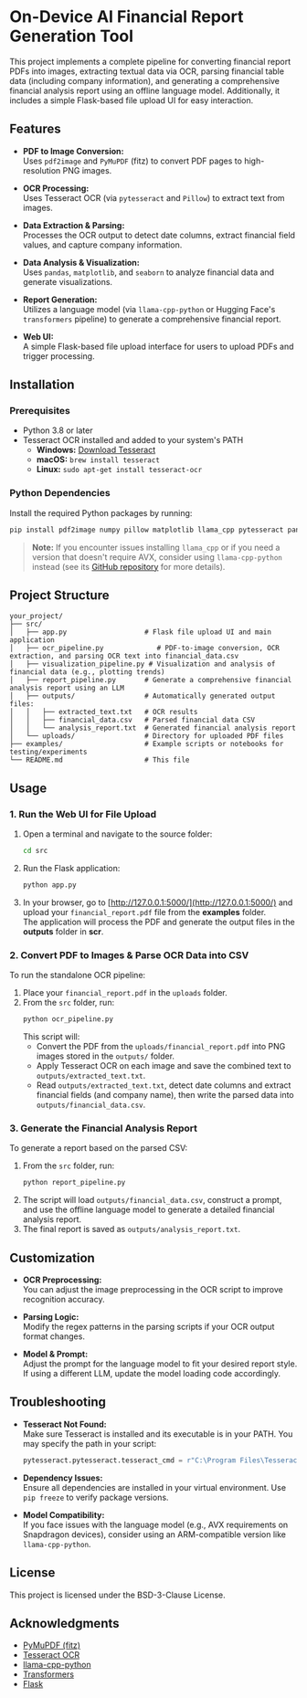 # On-Device AI Financial Report Generation Tool

This project implements a complete pipeline for converting financial report PDFs into images, extracting textual data via OCR, parsing financial table data (including company information), and generating a comprehensive financial analysis report using an offline language model. Additionally, it includes a simple Flask-based file upload UI for easy interaction.

## Features

- **PDF to Image Conversion:**  
  Uses `pdf2image` and `PyMuPDF` (fitz) to convert PDF pages to high-resolution PNG images.

- **OCR Processing:**  
  Uses Tesseract OCR (via `pytesseract` and `Pillow`) to extract text from images.

- **Data Extraction & Parsing:**  
  Processes the OCR output to detect date columns, extract financial field values, and capture company information.

- **Data Analysis & Visualization:**  
  Uses `pandas`, `matplotlib`, and `seaborn` to analyze financial data and generate visualizations.

- **Report Generation:**  
  Utilizes a language model (via `llama-cpp-python` or Hugging Face's `transformers` pipeline) to generate a comprehensive financial report.

- **Web UI:**  
  A simple Flask-based file upload interface for users to upload PDFs and trigger processing.

## Installation

### Prerequisites

- Python 3.8 or later
- Tesseract OCR installed and added to your system's PATH  
  - **Windows:** [Download Tesseract](https://github.com/UB-Mannheim/tesseract/wiki)  
  - **macOS:** `brew install tesseract`  
  - **Linux:** `sudo apt-get install tesseract-ocr`

### Python Dependencies

Install the required Python packages by running:

```bash
pip install pdf2image numpy pillow matplotlib llama_cpp pytesseract pandas flask seaborn transformers torch
```

> **Note:** If you encounter issues installing `llama_cpp` or if you need a version that doesn't require AVX, consider using `llama-cpp-python` instead (see its [GitHub repository](https://github.com/abetlen/llama-cpp-python) for more details).

## Project Structure

```
your_project/
├── src/                     
│   ├── app.py                   # Flask file upload UI and main application
│   ├── ocr_pipeline.py             # PDF-to-image conversion, OCR extraction, and parsing OCR text into financial_data.csv
│   ├── visualization_pipeline.py # Visualization and analysis of financial data (e.g., plotting trends)
│   ├── report_pipeline.py       # Generate a comprehensive financial analysis report using an LLM
│   ├── outputs/                 # Automatically generated output files:
│   │   ├── extracted_text.txt   # OCR results
│   │   ├── financial_data.csv   # Parsed financial data CSV
│   │   └── analysis_report.txt  # Generated financial analysis report
│   └── uploads/                 # Directory for uploaded PDF files
├── examples/                    # Example scripts or notebooks for testing/experiments
└── README.md                    # This file

```

## Usage

### 1. Run the Web UI for File Upload
1. Open a terminal and navigate to the source folder:
   ```bash
   cd src
   ```
2. Run the Flask application:
   ```bash
   python app.py
   ```
3. In your browser, go to [http://127.0.0.1:5000/](http://127.0.0.1:5000/) and upload your `financial_report.pdf` file from the **examples** folder.  
   The application will process the PDF and generate the output files in the **outputs** folder in **scr**.

### 2. Convert PDF to Images & Parse OCR Data into CSV
To run the standalone OCR pipeline:
1. Place your `financial_report.pdf` in the `uploads` folder.
2. From the `src` folder, run:
   ```bash
   python ocr_pipeline.py
   ```
   This script will:
   - Convert the PDF from the `uploads/financial_report.pdf` into PNG images stored in the `outputs/` folder.
   - Apply Tesseract OCR on each image and save the combined text to `outputs/extracted_text.txt`.
   - Read `outputs/extracted_text.txt`, detect date columns and extract financial fields (and company name), then write the parsed data into `outputs/financial_data.csv`.

### 3. Generate the Financial Analysis Report
To generate a report based on the parsed CSV:
1. From the `src` folder, run:
   ```bash
   python report_pipeline.py
   ```
2. The script will load `outputs/financial_data.csv`, construct a prompt, and use the offline language model to generate a detailed financial analysis report.
3. The final report is saved as `outputs/analysis_report.txt`.

## Customization

- **OCR Preprocessing:**  
  You can adjust the image preprocessing in the OCR script to improve recognition accuracy.

- **Parsing Logic:**  
  Modify the regex patterns in the parsing scripts if your OCR output format changes.

- **Model & Prompt:**  
  Adjust the prompt for the language model to fit your desired report style. If using a different LLM, update the model loading code accordingly.

## Troubleshooting

- **Tesseract Not Found:**  
  Make sure Tesseract is installed and its executable is in your PATH. You may specify the path in your script:
  ```python
  pytesseract.pytesseract.tesseract_cmd = r"C:\Program Files\Tesseract-OCR\tesseract.exe"
  ```

- **Dependency Issues:**  
  Ensure all dependencies are installed in your virtual environment. Use `pip freeze` to verify package versions.

- **Model Compatibility:**  
  If you face issues with the language model (e.g., AVX requirements on Snapdragon devices), consider using an ARM-compatible version like `llama-cpp-python`.

## License

This project is licensed under the BSD-3-Clause License.

## Acknowledgments

- [PyMuPDF (fitz)](https://pymupdf.readthedocs.io/)
- [Tesseract OCR](https://github.com/tesseract-ocr/tesseract)
- [llama-cpp-python](https://github.com/abetlen/llama-cpp-python)
- [Transformers](https://github.com/huggingface/transformers)
- [Flask](https://flask.palletsprojects.com/)
